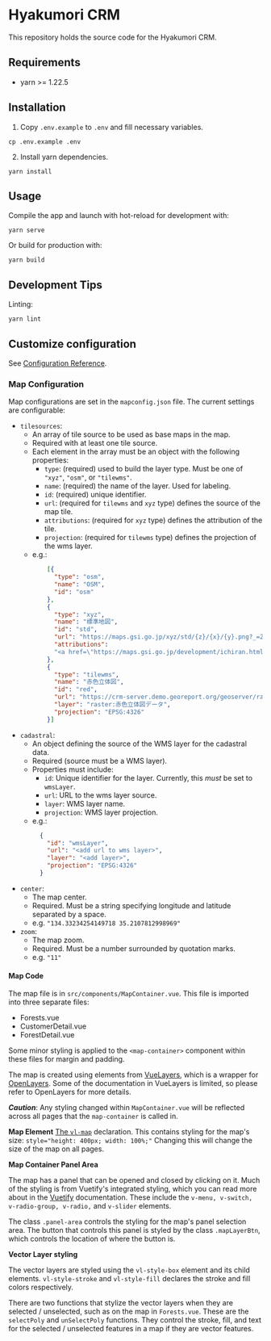 # Hyakumori CRM

This repository holds the source code for the Hyakumori CRM.

## Requirements

- yarn >= 1.22.5

## Installation

1. Copy `.env.example` to `.env` and fill necessary variables.

```
cp .env.example .env
```

2. Install yarn dependencies.

```
yarn install
```

## Usage

Compile the app and launch with hot-reload for development with:

```
yarn serve
```

Or build for production with:

```
yarn build
```

## Development Tips

Linting:

```
yarn lint
```

## Customize configuration

See [Configuration Reference](https://cli.vuejs.org/config/).

### Map Configuration

Map configurations are set in the `mapconfig.json` file. The current settings are configurable:

* `tilesources`:
  - An array of tile source to be used as base maps in the map.
  - Required with at least one tile source.
  - Each element in the array must be an object with the following properties:
    - `type`: (required) used to build the layer type. Must be one of `"xyz"`, `"osm"`, or `"tilewms"`.
    - `name`: (required) the name of the layer. Used for labeling.
    - `id`: (required) unique identifier.
    - `url`: (required for `tilewms` and `xyz` type) defines the source of the map tile.
    - `attributions`: (required for `xyz` type) defines the attribution of the tile.
    - `projection`: (required for `tilewms` type) defines the projection of the wms layer.
  - e.g.:
    ```json
        [{
          "type": "osm",
          "name": "OSM",
          "id": "osm"
        },
        {
          "type": "xyz",
          "name": "標準地図",
          "id": "std",
          "url": "https://maps.gsi.go.jp/xyz/std/{z}/{x}/{y}.png?_=20201001a",
          "attributions":
          "<a href=\"https://maps.gsi.go.jp/development/ichiran.html\"> 国土地理院 </a>"
        },
        {
          "type": "tilewms",
          "name": "赤色立体図",
          "id": "red",
          "url": "https://crm-server.demo.georeport.org/geoserver/raster/wms",
          "layer": "raster:赤色立体図データ",
          "projection": "EPSG:4326"
        }]
    ```
* `cadastral`:
  - An object defining the source of the WMS layer for the cadastral data.
  - Required (source must be a WMS layer).
  - Properties must include:
    - `id`: Unique identifier for the layer. Currently, this _must_ be set to `wmsLayer`.
    - `url`: URL to the wms layer source.
    - `layer`: WMS layer name.
    - `projection`: WMS layer projection. 
  - e.g.: 
    ```json
      {
        "id": "wmsLayer",
        "url": "<add url to wms layer>",
        "layer": "<add layer>",
        "projection": "EPSG:4326"
      }
    ```
* `center`:
  - The map center.
  - Required. Must be a string specifying longitude and latitude separated by a space.
  - e.g. `"134.33234254149718 35.2107812998969"`
* `zoom`:
  - The map zoom.
  - Required. Must be a number surrounded by quotation marks.
  - e.g. `"11"`

#### Map Code
The map file is in `src/components/MapContainer.vue`. This file is imported into three separate files:
- Forests.vue
- CustomerDetail.vue
- ForestDetail.vue

Some minor styling is applied to the `<map-container>` component within these files for margin and padding.

The map is created using elements from [VueLayers], which is a wrapper for [OpenLayers]. Some of the documentation in VueLayers is limited, so please refer to OpenLayers for more details.

***Caution***: Any styling changed within `MapContainer.vue` will be reflected across all pages that the `map-container` is called in.

**Map Element**
[The  `vl-map`] declaration. This contains styling for the map's size: `style="height: 400px; width: 100%;"` Changing this will change the size of the map on all pages.

**Map Container Panel Area**

The map has a panel that can be opened and closed by clicking on it. Much of the styling is from Vuetify's integrated styling, which you can read more about in the [Vuetify] documentation. These include the `v-menu, v-switch, v-radio-group, v-radio,` and `v-slider` elements.

The class `.panel-area` controls the styling for the map's panel selection area. The button that controls this panel is styled by the class `.mapLayerBtn`, which controls the location of where the button is.

**Vector Layer styling**

The vector layers are styled using the `vl-style-box` element and its child elements. `vl-style-stroke` and `vl-style-fill` declares the stroke and fill colors respectively.

There are two functions that stylize the vector layers when they are selected / unselected, such as on the map in `Forests.vue`. These are the `selectPoly` and `unSelectPoly` functions. They control the stroke, fill, and text for the selected / unselected features in a map if they are vector features.



  [Vuetify]: <https://vuetifyjs.com/en/getting-started/installation/>
  [VueLayers]: <https://vuelayers.github.io/#/>
  [OpenLayers]: <https://openlayers.org>
  [The `vl-map`]: <https://github.com/hyakumori/crm/blob/e2d824ea06a2d415f845efed66ac778a1537c5a4/src/components/MapContainer.vue#L3>
  [located here]: <https://github.com/hyakumori/crm/blob/e2d824ea06a2d415f845efed66ac778a1537c5a4/src/components/MapContainer.vue#L233>
  [`rasterLayers`]: <https://github.com/hyakumori/crm/blob/e2d824ea06a2d415f845efed66ac778a1537c5a4/src/components/MapContainer.vue#L244>
  [`baseLayers`]: <https://github.com/hyakumori/crm/blob/e2d824ea06a2d415f845efed66ac778a1537c5a4/src/components/MapContainer.vue#L233>
  [`rLayers()`]: <https://github.com/hyakumori/crm/blob/e2d824ea06a2d415f845efed66ac778a1537c5a4/src/components/MapContainer.vue#L314>
  [`returnLayerLabel`]: <https://github.com/hyakumori/crm/blob/e2d824ea06a2d415f845efed66ac778a1537c5a4/src/components/MapContainer.vue#L425>
